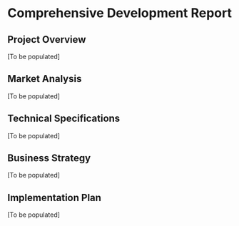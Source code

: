 # Comprehensive Development Report
## Project Overview
[To be populated]

## Market Analysis
[To be populated]

## Technical Specifications
[To be populated]

## Business Strategy
[To be populated]

## Implementation Plan
[To be populated]
